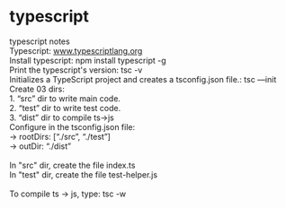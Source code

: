 # typescript
typescript notes<br/>
Typescript: www.typescriptlang.org<br/>
Install typescript: npm install typescript -g<br/>
Print the typescript's version: tsc -v<br/>
Initializes a TypeScript project and creates a tsconfig.json file.: tsc —init<br/>
Create 03 dirs:<br/>
    1. “src” dir to write main code.<br/>
    2. “test” dir to write test code.<br/>
    3. “dist” dir to compile ts->js<br/>
Configure in the tsconfig.json file:<br/>
-> rootDirs: [“./src”, “./test”]<br/>
-> outDir: “./dist”<br/>
<br/>
In "src" dir, create the file index.ts<br/>
In "test" dir, create the file test-helper.js<br/>
<br/>
To compile ts -> js, type: tsc -w<br/>